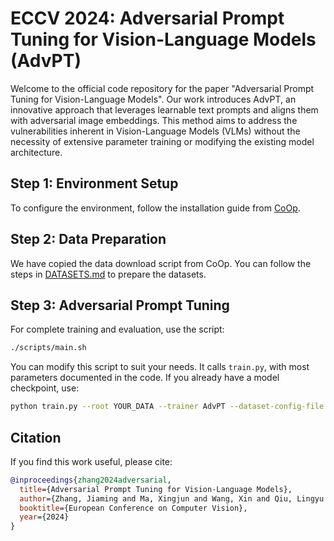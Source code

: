 
# ECCV 2024: Adversarial Prompt Tuning for Vision-Language Models (AdvPT)

Welcome to the official code repository for the paper "Adversarial Prompt Tuning for Vision-Language Models". Our work introduces AdvPT, an innovative approach that leverages learnable text prompts and aligns them with adversarial image embeddings. This method aims to address the vulnerabilities inherent in Vision-Language Models (VLMs) without the necessity of extensive parameter training or modifying the existing model architecture.


## Step 1: Environment Setup
To configure the environment, follow the installation guide from [CoOp](https://github.com/KaiyangZhou/CoOp#how-to-install).

## Step 2: Data Preparation
We have copied the data download script from CoOp. You can follow the steps in [DATASETS.md](https://github.com/jiamingzhang94/Adversarial-Prompt-Tuning/blob/master/DATASETS.md) to prepare the datasets.

## Step 3: Adversarial Prompt Tuning
For complete training and evaluation, use the script:
```bash
./scripts/main.sh
```
You can modify this script to suit your needs. It calls `train.py`, with most parameters documented in the code. If you already have a model checkpoint, use:
```bash
python train.py --root YOUR_DATA --trainer AdvPT --dataset-config-file configs/datasets/oxford_flowers.yaml --config-file configs/trainers/AdvPT/rn50.yaml --output-dir YOUR_OUTPUT --model-dir YOUR_WEIGHTS --eval-only
```

## Citation
If you find this work useful, please cite:
```bibtex
@inproceedings{zhang2024adversarial, 
  title={Adversarial Prompt Tuning for Vision-Language Models},
  author={Zhang, Jiaming and Ma, Xingjun and Wang, Xin and Qiu, Lingyu and Wang, Jiaqi and Jiang, Yu-Gang and Sang, Jitao},
  booktitle={European Conference on Computer Vision},
  year={2024}
}
```

